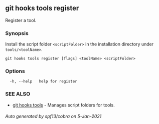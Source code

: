 ## git hooks tools register

Register a tool.

### Synopsis

Install the script folder `<scriptFolder>` in
the installation directory under `tools/<toolName>`.

```
git hooks tools register [flags] <toolName> <scriptFolder>
```

### Options

```
  -h, --help   help for register
```

### SEE ALSO

* [git hooks tools](git_hooks_tools.md)	 - Manages script folders for tools.

###### Auto generated by spf13/cobra on 5-Jan-2021
